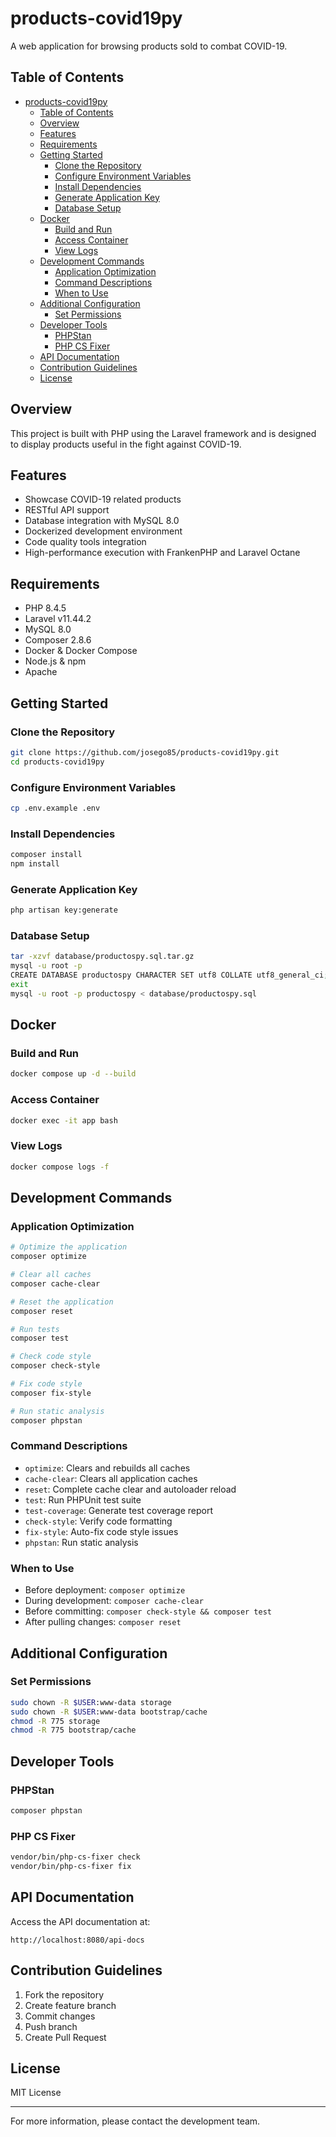# products-covid19py

A web application for browsing products sold to combat COVID-19.

## Table of Contents

- [products-covid19py](#products-covid19py)
  - [Table of Contents](#table-of-contents)
  - [Overview](#overview)
  - [Features](#features)
  - [Requirements](#requirements)
  - [Getting Started](#getting-started)
    - [Clone the Repository](#clone-the-repository)
    - [Configure Environment Variables](#configure-environment-variables)
    - [Install Dependencies](#install-dependencies)
    - [Generate Application Key](#generate-application-key)
    - [Database Setup](#database-setup)
  - [Docker](#docker)
    - [Build and Run](#build-and-run)
    - [Access Container](#access-container)
    - [View Logs](#view-logs)
  - [Development Commands](#development-commands)
    - [Application Optimization](#application-optimization)
    - [Command Descriptions](#command-descriptions)
    - [When to Use](#when-to-use)
  - [Additional Configuration](#additional-configuration)
    - [Set Permissions](#set-permissions)
  - [Developer Tools](#developer-tools)
    - [PHPStan](#phpstan)
    - [PHP CS Fixer](#php-cs-fixer)
  - [API Documentation](#api-documentation)
  - [Contribution Guidelines](#contribution-guidelines)
  - [License](#license)

## Overview

This project is built with PHP using the Laravel framework and is designed to display products useful in the fight against COVID-19.

## Features

- Showcase COVID-19 related products
- RESTful API support
- Database integration with MySQL 8.0
- Dockerized development environment
- Code quality tools integration
- High-performance execution with FrankenPHP and Laravel Octane

## Requirements

- PHP 8.4.5
- Laravel v11.44.2
- MySQL 8.0
- Composer 2.8.6
- Docker & Docker Compose
- Node.js & npm
- Apache

## Getting Started

### Clone the Repository

```bash
git clone https://github.com/josego85/products-covid19py.git
cd products-covid19py
```

### Configure Environment Variables

```bash
cp .env.example .env
```

### Install Dependencies

```bash
composer install
npm install
```

### Generate Application Key

```bash
php artisan key:generate
```

### Database Setup

```bash
tar -xzvf database/productospy.sql.tar.gz
mysql -u root -p
CREATE DATABASE productospy CHARACTER SET utf8 COLLATE utf8_general_ci;
exit
mysql -u root -p productospy < database/productospy.sql
```

## Docker

### Build and Run

```bash
docker compose up -d --build
```

### Access Container

```bash
docker exec -it app bash
```

### View Logs

```bash
docker compose logs -f
```

## Development Commands

### Application Optimization

```bash
# Optimize the application
composer optimize

# Clear all caches
composer cache-clear

# Reset the application
composer reset

# Run tests
composer test

# Check code style
composer check-style

# Fix code style
composer fix-style

# Run static analysis
composer phpstan
```

### Command Descriptions

- `optimize`: Clears and rebuilds all caches
- `cache-clear`: Clears all application caches
- `reset`: Complete cache clear and autoloader reload
- `test`: Run PHPUnit test suite
- `test-coverage`: Generate test coverage report
- `check-style`: Verify code formatting
- `fix-style`: Auto-fix code style issues
- `phpstan`: Run static analysis

### When to Use

- Before deployment: `composer optimize`
- During development: `composer cache-clear`
- Before committing: `composer check-style && composer test`
- After pulling changes: `composer reset`

## Additional Configuration

### Set Permissions

```bash
sudo chown -R $USER:www-data storage
sudo chown -R $USER:www-data bootstrap/cache
chmod -R 775 storage
chmod -R 775 bootstrap/cache
```

## Developer Tools

### PHPStan

```bash
composer phpstan
```

### PHP CS Fixer

```bash
vendor/bin/php-cs-fixer check
vendor/bin/php-cs-fixer fix
```

## API Documentation

Access the API documentation at:
```
http://localhost:8080/api-docs
```

## Contribution Guidelines

1. Fork the repository
2. Create feature branch
3. Commit changes
4. Push branch
5. Create Pull Request

## License

MIT License

---

For more information, please contact the development team.